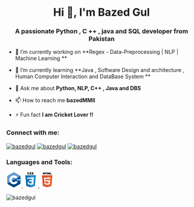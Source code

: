 <h1 align="center">Hi 👋, I'm Bazed Gul</h1>
<h3 align="center">A passionate Python , C ++ , java and SQL developer from Pakistan</h3>

- 🔭 I’m currently working on **Regex - Data-Preprocessing | NLP | Machine Learning   **

- 🌱 I’m currently learning **Java , Software Design and architecture , Human Computer Interaction and DataBase System **

- 💬 Ask me about **Python, NLP, C++ , Java and DBS**

- 📫 How to reach me **bazedMMII**

- ⚡ Fun fact **I am Cricket Lover !!**

<h3 align="left">Connect with me:</h3>
<p align="left">
<a href="https://linkedin.com/in/bazedgul" target="blank"><img align="center" src="https://raw.githubusercontent.com/rahuldkjain/github-profile-readme-generator/master/src/images/icons/Social/linked-in-alt.svg" alt="bazedgul" height="30" width="40" /></a>
<a href="https://fb.com/bazedgul" target="blank"><img align="center" src="https://raw.githubusercontent.com/rahuldkjain/github-profile-readme-generator/master/src/images/icons/Social/facebook.svg" alt="bazedgul" height="30" width="40" /></a>
<a href="https://instagram.com/bazedgul" target="blank"><img align="center" src="https://raw.githubusercontent.com/rahuldkjain/github-profile-readme-generator/master/src/images/icons/Social/instagram.svg" alt="bazedgul" height="30" width="40" /></a>
</p>

<h3 align="left">Languages and Tools:</h3>
<p align="left"> <a href="https://www.w3schools.com/cpp/" target="_blank" rel="noreferrer"> <img src="https://raw.githubusercontent.com/devicons/devicon/master/icons/cplusplus/cplusplus-original.svg" alt="cplusplus" width="40" height="40"/> </a> <a href="https://www.w3schools.com/css/" target="_blank" rel="noreferrer"> <img src="https://raw.githubusercontent.com/devicons/devicon/master/icons/css3/css3-original-wordmark.svg" alt="css3" width="40" height="40"/> </a> <a href="https://www.w3.org/html/" target="_blank" rel="noreferrer"> <img src="https://raw.githubusercontent.com/devicons/devicon/master/icons/html5/html5-original-wordmark.svg" alt="html5" width="40" height="40"/> </a> </p>

<p><img align="center" src="https://github-readme-stats.vercel.app/api/top-langs?username=bazedgul&show_icons=true&locale=en&layout=compact" alt="bazedgul" /></p>
